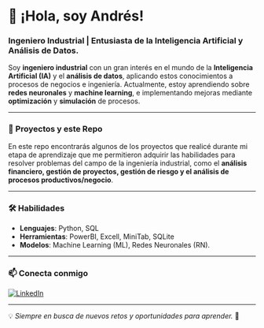 # 👋 ¡Hola, soy Andrés!

### Ingeniero Industrial | Entusiasta de la Inteligencia Artificial y Análisis de Datos.

Soy **ingeniero industrial** con un gran interés en el mundo de la **Inteligencia Artificial (IA)** y el **análisis de datos**, aplicando estos conocimientos a procesos de negocios e ingeniería. Actualmente, estoy aprendiendo sobre **redes neuronales** y **machine learning**, e implementando mejoras mediante **optimización** y **simulación** de procesos.

---

### 🚀 Proyectos y este Repo
En este repo encontrarás algunos de los proyectos que realicé durante mi etapa de aprendizaje que me permitieron adquirir las habilidades para resolver problemas del campo de la ingeniería industrial, como el **análisis financiero, gestión de proyectos, gestión de riesgo y el análisis de procesos productivos/negocio**.

---

### 🛠️ Habilidades
- **Lenguajes**: Python, SQL
- **Herramientas**: PowerBI, Excell, MiniTab, SQLite
- **Modelos**: Machine Learning (ML), Redes Neuronales (RN).

---

### 📫 Conecta conmigo
[![LinkedIn](https://img.shields.io/badge/LinkedIn-@AndrésCampos-blue?style=flat-square&logo=linkedin)](https://www.linkedin.com/in/andres-campos-lkdin)

---

💡 *Siempre en busca de nuevos retos y oportunidades para aprender.* 🚀
